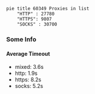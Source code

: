 
```mermaid
pie title 60349 Proxies in list
    "HTTP" : 27780
    "HTTPS": 9807
    "SOCKS" : 30700
```

### Some Info
#### Average Timeout

- mixed: 3.6s
- http: 1.9s
- https: 8.2s
- socks: 5.2s
